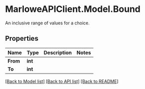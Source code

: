 # MarloweAPIClient.Model.Bound
An inclusive range of values for a choice.

## Properties

Name | Type | Description | Notes
------------ | ------------- | ------------- | -------------
**From** | **int** |  | 
**To** | **int** |  | 

[[Back to Model list]](../README.md#documentation-for-models) [[Back to API list]](../README.md#documentation-for-api-endpoints) [[Back to README]](../README.md)

